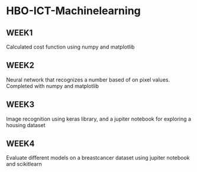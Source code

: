 # HBO-ICT-Machinelearning

## WEEK1
Calculated cost function using numpy and matplotlib

## WEEK2
Neural network that recognizes a number based of on pixel values. Completed with numpy and matplotlib

## WEEK3
Image recognition using keras library, and a jupiter notebook for exploring a housing dataset

## WEEK4
Evaluate different models on a breastcancer dataset using jupiter notebook and scikitlearn

